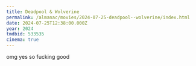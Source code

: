 ```yaml
---
title: Deadpool & Wolverine
permalink: /almanac/movies/2024-07-25-deadpool--wolverine/index.html
date: 2024-07-25T12:38:00.000Z
year: 2024
tmdbid: 533535
cinema: true
---
```


omg yes so fucking good